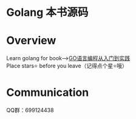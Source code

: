 # Golang 本书源码
# Overview
Learn golang for book--><a href="https://item.jd.com/13184903.html">GO语言编程从入门到实践</a>
<br>
Place stars⭐ before you leave（记得点个星⭐哦）
# Communication
QQ群：699124438
